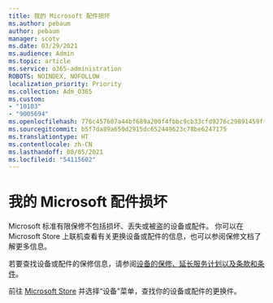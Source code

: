 ```yaml
---
title: 我的 Microsoft 配件损坏
ms.author: pebaum
author: pebaum
manager: scotv
ms.date: 03/29/2021
ms.audience: Admin
ms.topic: article
ms.service: o365-administration
ROBOTS: NOINDEX, NOFOLLOW
localization_priority: Priority
ms.collection: Adm_O365
ms.custom:
- "10103"
- "9005694"
ms.openlocfilehash: 776c457607a44bf689a200f4fbbc9cb33cfd9276c29891459ffb4d8a77a3c266
ms.sourcegitcommit: b5f7da89a650d2915dc652449623c78be6247175
ms.translationtype: HT
ms.contentlocale: zh-CN
ms.lasthandoff: 08/05/2021
ms.locfileid: "54115602"
---
```

# <a name="i-have-a-damaged-microsoft-accessory"></a>我的 Microsoft 配件损坏

Microsoft 标准有限保修不包括损坏、丢失或被盗的设备或配件。 你可以在 Microsoft Store 上联机查看有关更换设备或配件的信息，也可以参阅保修文档了解更多信息。

若要查找设备或配件的保修信息，请参阅[设备的保修、延长服务计划以及条款和条件](https://support.microsoft.com/topic/warranties-extended-service-plans-and-terms-conditions-for-your-device-eedf7a23-84a7-1a47-480b-0e10503eedf5)。

前往 [Microsoft Store](https://www.microsoft.com/) 并选择“设备”菜单，查找你的设备或配件的更换件。